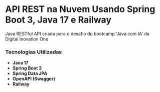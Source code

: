 # API REST na Nuvem Usando Spring Boot 3, Java 17 e Railway

Java RESTful API criada para o desafio do bootcamp 'Java com IA' da Digital Inovation One

### Tecnologias Utilizadas
 - **Java 17**
 - **Spring Boot 3**
 - **Spring Data JPA**
 - **OpenAPI (Swagger)**
 - **Railway**

